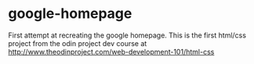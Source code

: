 # google-homepage 
First attempt at recreating the google homepage. This is the first html/css project from the odin project 
dev course at http://www.theodinproject.com/web-development-101/html-css